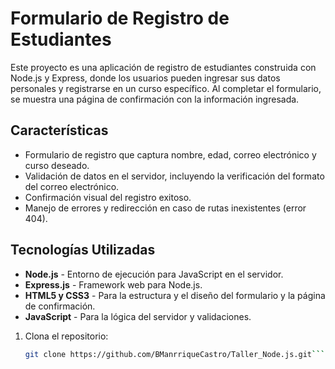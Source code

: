 # Formulario de Registro de Estudiantes

Este proyecto es una aplicación de registro de estudiantes construida con Node.js y Express, donde los usuarios pueden ingresar sus datos personales y registrarse en un curso específico. Al completar el formulario, se muestra una página de confirmación con la información ingresada.

## Características

- Formulario de registro que captura nombre, edad, correo electrónico y curso deseado.
- Validación de datos en el servidor, incluyendo la verificación del formato del correo electrónico.
- Confirmación visual del registro exitoso.
- Manejo de errores y redirección en caso de rutas inexistentes (error 404).

## Tecnologías Utilizadas

- **Node.js** - Entorno de ejecución para JavaScript en el servidor.
- **Express.js** - Framework web para Node.js.
- **HTML5 y CSS3** - Para la estructura y el diseño del formulario y la página de confirmación.
- **JavaScript** - Para la lógica del servidor y validaciones.

1. Clona el repositorio:
   ```bash
   git clone https://github.com/BManrriqueCastro/Taller_Node.js.git```
